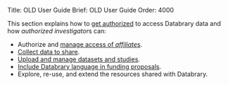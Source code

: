 Title: OLD User Guide
Brief: OLD User Guide
Order: 4000

This section explains how to [get authorized](|filename|guide/investigators/authorization.md) to access Databrary data and how *authorized investigator*s can:

* Authorize and [manage access of *affiliate*s](|filename|guide/investigators/authorization/affiliates.md).
* [Collect data to share](|filename|guide/investigators/release.md).
* [Upload and manage datasets and studies](|filename|guide/investigators/contributing.md).
* [Include Databrary language in funding proposals](|filename|guide/investigators/proposal.md).
* Explore, re-use, and extend the resources shared with Databrary.